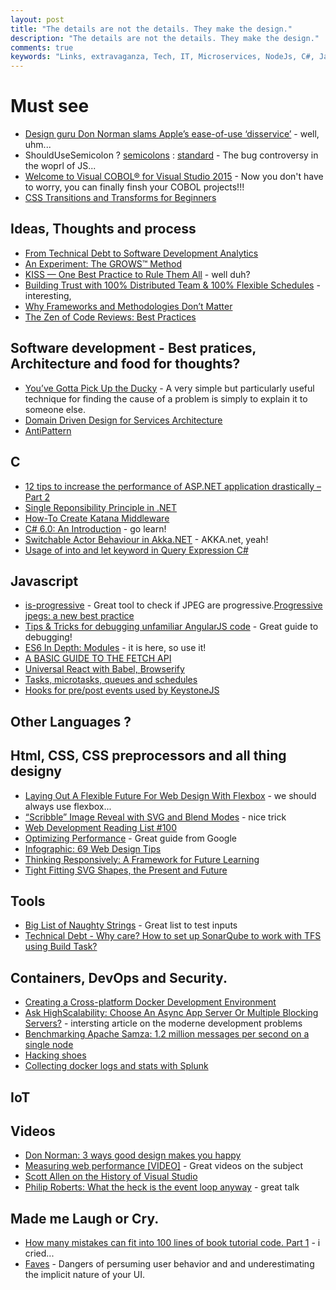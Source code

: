 ```yaml
---
layout: post
title: "The details are not the details. They make the design."
description: "The details are not the details. They make the design."
comments: true
keywords: "Links, extravaganza, Tech, IT, Microservices, NodeJs, C#, Javascript, Solution architecture"
---
```

#  Must see #
 * [Design guru Don Norman slams Apple’s ease-of-use ‘disservice’](http://www.idgconnect.com/abstract/10261/design-guru-don-norman-slams-apple-ease-disservice) - well, uhm...
 * ShouldUseSemicolon ? [semicolons](https://www.npmjs.com/package/semicolons) : [standard](https://www.npmjs.com/package/standard) - The bug controversy in the woprl of JS...
 * [Welcome to Visual COBOL® for Visual Studio 2015](http://microfocus.com/plus/visualcobolforvs2015/index.aspx) - Now you don't have to worry, you can finally finsh your COBOL projects!!!
 * [CSS Transitions and Transforms for Beginners](https://robots.thoughtbot.com/transitions-and-transforms)


##  Ideas, Thoughts and process  ##
 * [From Technical Debt to Software Development Analytics](https://community.oracle.com/docs/DOC-919850)
 * [An Experiment: The GROWS™ Method](http://www.infoq.com/articles/grows-method-experiment?Grows)
 * [KISS — One Best Practice to Rule Them All](http://simpleprogrammer.com/2015/08/19/kiss-one-best-practice-to-rule-them-all/) - well duh?
 * [Building Trust with 100% Distributed Team & 100% Flexible Schedules](https://www.cycligent.com/blog/building-trust-100-distributed-team-100-flexible-schedules/) - interesting, 
 * [Why Frameworks and Methodologies Don’t Matter](http://www.leadingagile.com/2015/08/why-frameworks-and-methodologies-dont-matter/)
 * [The Zen of Code Reviews: Best Practices](https://www.simple-talk.com/dotnet/.net-framework/the-zen-of-code-reviews-best-practices/)

##  Software development - Best pratices, Architecture and food for thoughts? ##
  * [You’ve Gotta Pick Up the Ducky](http://spin.atomicobject.com/2015/08/18/rubber-duck-debugging/) - A very simple but particularly useful technique for finding the cause of a problem is simply to explain it to someone else.
  * [Domain Driven Design for Services Architecture](http://www.thoughtworks.com/insights/blog/domain-driven-design-services-architecture)
  * [AntiPattern](http://martinfowler.com/bliki/AntiPattern.html)

 
##  **C** ##
  * [12 tips to increase the performance of ASP.NET application drastically – Part 2](http://www.infragistics.com/community/blogs/brijmishra/archive/2015/08/21/12-tips-to-increase-the-performance-of-asp-net-application-drastically-part-2.aspx)
  * [Single Reponsibility Principle in .NET](http://www.abhijainsblog.com/2015/08/single-reponsibility-principle-in-net.html)
  * [How-To Create Katana Middleware](http://codeopinion.com/how-to-create-owin-middleware/)
  * [C# 6.0: An Introduction](https://booker.codes/csharp-6-an-introduction/) - go learn!
  * [Switchable Actor Behaviour in Akka.NET](http://dontcodetired.com/blog/post/Switchable-Actor-Behaviour-in-AkkaNET.aspx) - AKKA.net, yeah!
  * [Usage of into and let keyword in Query Expression C#](http://blogs.quovantis.com/usage-of-into-and-let-keyword-in-query-expression-c/)


##  Javascript ##
 * [is-progressive](https://github.com/sindresorhus/is-progressive) - Great tool to check if JPEG are progressive.[Progressive jpegs: a new best practice](http://calendar.perfplanet.com/2012/progressive-jpegs-a-new-best-practice/)
 * [Tips & Tricks for debugging unfamiliar AngularJS code](http://eng.localytics.com/tips-and-tricks-for-debugging-unfamiliar-angularjs-code/) - Great guide to debugging!
 * [ES6 In Depth: Modules](https://hacks.mozilla.org/2015/08/es6-in-depth-modules/) - it is here, so use it!
 * [A BASIC GUIDE TO THE FETCH API ](http://www.deanhume.com/Home/BlogPost/a-basic-guide-to-the-fetch-api/10129)
 * [Universal React with Babel, Browserify](http://ponyfoo.com/articles/universal-react-babel)
 * [Tasks, microtasks, queues and schedules](https://jakearchibald.com/2015/tasks-microtasks-queues-and-schedules/)
 * [Hooks for pre/post events used by KeystoneJS](https://github.com/keystonejs/grappling-hook)

##  Other Languages ? ##


##  Html, CSS, CSS preprocessors and all thing designy ##
  * [Laying Out A Flexible Future For Web Design With Flexbox](http://www.smashingmagazine.com/2015/08/flexible-future-for-web-design-with-flexbox/) - we should always use flexbox...
  * [“Scribble” Image Reveal with SVG and Blend Modes](http://demosthenes.info/blog/1062/Scribble-Image-Reveal-with-SVG-and-Blend-Modes) - nice trick
  * [Web Development Reading List #100](http://www.smashingmagazine.com/2015/08/web-development-reading-list-100/) 
  * [Optimizing Performance](https://developers.google.com/web/fundamentals/performance/index?hl=en) - Great guide from Google
  * [Infographic: 69 Web Design Tips](http://sixrevisions.com/infographics/69-web-design-tips)
  * [Thinking Responsively: A Framework for Future Learning](http://alistapart.com/article/thinking-responsively-a-framework-for-future-learning)
  * [Tight Fitting SVG Shapes, the Present and Future](https://css-tricks.com/tight-fitting-svg-shapes/)

##  Tools ##
  * [Big List of Naughty Strings](https://github.com/minimaxir/big-list-of-naughty-strings) - Great list to test inputs
  * [Technical Debt - Why care? How to set up SonarQube to work with TFS using Build Task?](http://www.visualstudiogeeks.com/blog/sonarqube/devops/Configure-TFS2015-with-SonarQube-using-BuildTask-to-Track-Technical-Debt/)


##  Containers, DevOps and Security.  ##
  * [Creating a Cross-platform Docker Development Environment](http://www.javacodegeeks.com/2015/08/creating-a-cross-platform-docker-development-environment.html)
  * [Ask HighScalability: Choose An Async App Server Or Multiple Blocking Servers?](http://highscalability.com/blog/2015/8/24/ask-highscalability-choose-an-async-app-server-or-multiple-b.html) - intersting article on the moderne development problems
  * [Benchmarking Apache Samza: 1.2 million messages per second on a single node](http://engineering.linkedin.com/performance/benchmarking-apache-samza-12-million-messages-second-single-node)
  * [Hacking shoes](http://imgur.com/a/c4WNF)
  * [Collecting docker logs and stats with Splunk](http://blogs.splunk.com/2015/08/24/collecting-docker-logs-and-stats-with-splunk/)

## IoT ##
 
##  Videos ##
  * [Don Norman: 3 ways good design makes you happy](http://www.ted.com/talks/don_norman_on_design_and_emotion?)
  * [Measuring web performance [VIDEO]](http://www.soasta.com/blog/measuring-web-performance-video/) - Great videos on the subject
  * [Scott Allen on the History of Visual Studio](http://tv.ssw.com/6338/scott-allen-on-the-history-of-visual-studio)
  * [Philip Roberts: What the heck is the event loop anyway](https://www.youtube.com/watch?v=8aGhZQkoFbQ) - great talk
 
##  Made me Laugh or Cry.  ##
  * [How many mistakes can fit into 100 lines of book tutorial code. Part 1](http://ithare.com/how-many-mistakes-can-fit-into-100-lines-of-book-tutorial-code-part-1/) - i cried...
  * [Faves](https://medium.com/message/faves-71b8fc71659e) - Dangers of persuming user behavior and and underestimating the implicit nature of your UI.